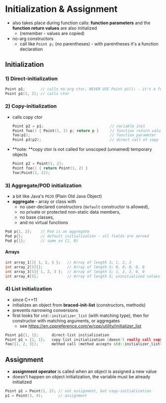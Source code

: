 # Initialization & Assignment

- also takes place during function calls: **function parameters** and the **function return values** are also initialized
    - (remember - values are copied)
- no-arg constructors
    - call like `Point p;` (no parentheses) - with parentheses it's a function declaration

## Initialization

### 1) Direct-initialization

```c++
Point p1;       // calls no-arg ctor, NEVER USE Point p1(); - it's a function call
Point p1(1, 2); // calls ctor
```

### 2) Copy-initialization

- calls copy ctor
    ```c++
    Point p2 = p1;                              // variable init
    Point foo() { Point(1, 2) p; return p }     // function return value
    foo(p1);                                    // function parameter
    Point p3(p2);                               // direct call of copy ctor
    ```

- **note: **copy ctor is not called for unscoped (unnamed) temporary objects
    ```c++
    Point p2 = Point(1, 2);
    Point foo() { return Point(1, 2) }
    foo(Point(1, 2));
    ```

### 3) Aggregate/POD initialization

- a bit like Java's `POJO` (Plain Old Java Object)
- **aggregate** - array or class with
    - no user-declared constructors (`default` constructor is allowed),
    - no private or protected non-static data members,
    - no base classes,
    - and no virtual functions

```c++
Pod p{1, 2};    // Pod is an aggregate
Pod p{};        // default initialization - all fields are zeroed
Pod p{1};       // same as {1, 0}
```

#### Arrays

```c++
int array_1[]{ 1, 2, 3 };   // Array of length 3; 1, 2, 3
int array_2[5]{};           // Array of length 5; 0, 0, 0, 0, 0
int array_3[5]{ 1, 2, 3 };  // Array of length 5; 1, 2, 3, 0, 0
int array_4[5];             // Array of length 5; uninitialized values
```

### 4) List initialization

- since C++11
- initializes an object from **braced-init-list** (constructors, methods)
- prevents narrowing conversions
- first looks for `std::initializer_list` (with matching type), then for constructor with matching arguments, or aggregates
    - see https://en.cppreference.com/w/cpp/utility/initializer_list

```c++
Point p1{1, 1};      direct-list initialization
Point p1 = {1, 1};   copy-list initialization (doesn't really call copy constructor)
foo({1, 2, 3});      method call (method accepts std::initializer_list<int>)
```

## Assignment

- **assignment operator** is called when an object is assigned a new value
- doesn't happen on object initialization, the variable must be already initialized

```c++
Point p1 = Point(1, 2); // not assignment, but copy-initialization
p1 = Point(3, 4);       // assignment
```